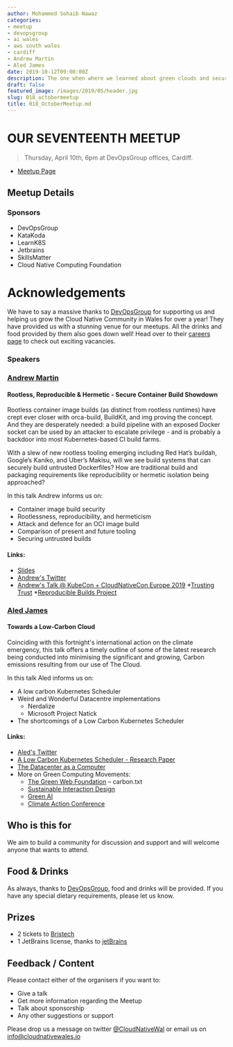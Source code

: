 ```yaml
---
author: Mohammed Sohaib Nawaz
categories:
- meetup
- devopsgroup
- ai wales
- aws south wales
- cardiff
- Andrew Martin
- Aled James
date: 2019-10-12T09:00:00Z
description: The one when where we learned about green clouds and secure containers builds
draft: false
featured_image: /images/2019/05/header.jpg
slug: 018_octobermeetup
title: 018_OctoberMeetup.md
---
```


# OUR SEVENTEENTH MEETUP  
  
> Thursday, April 10th, 6pm at DevOpsGroup offices, Cardiff.  
  
* [Meetup Page](https://cloudnativewales.io/post/015_aprilmeetup/)

## Meetup Details
### Sponsors
* DevOpsGroup
* KataKoda
* LearnK8S
* Jetbrains
* SkillsMatter
* Cloud Native Computing Foundation

# Acknowledgements

We have to say a massive thanks to [DevOpsGroup](https://www.devopsgroup.com/) for supporting us and helping us grow the Cloud Native Community in Wales for over a year! They have provided us with a stunning venue for our meetups. All the drinks and food provided by them also goes down well! Head over to their [careers page](https://www.devopsgroup.com/careers/) to check out exciting vacancies.

### Speakers
### [Andrew Martin](https://twitter.com/sublimino)
#### Rootless, Reproducible & Hermetic - Secure Container Build Showdown
Rootless container image builds (as distinct from rootless runtimes) have crept ever closer with orca-build, BuildKit, and img proving the concept. And they are desperately needed: a build pipeline with an exposed Docker socket can be used by an attacker to escalate privilege - and is probably a backdoor into most Kubernetes-based CI build farms. 

With a slew of new rootless tooling emerging including Red Hat’s buildah, Google’s Kaniko, and Uber’s Makisu, will we see build systems that can securely build untrusted Dockerfiles? How are traditional build and packaging requirements like reproducibility or hermetic isolation being approached? 

In this talk Andrew informs us on: 
* Container image build security
* Rootlessness, reproducibility, and hermeticism
* Attack and defence for an OCI image build
* Comparison of present and future tooling
* Securing untrusted builds

#### Links:
* [Slides](https://drive.google.com/file/d/1xUDrcWmB3a_5ocFi3TMxeIJuqf6vtXZN/view)
* [Andrew's Twitter](https://twitter.com/sublimino)
* [Andrew's Talk @ KubeCon + CloudNativeCon Europe 2019](https://www.youtube.com/watch?v=X_Sb96EKFPA)
*[Trusting Trust](https://www.archive.ece.cmu.edu/~ganger/712.fall02/papers/p761-thompson.pdf)
*[Reproducible Builds Project](https://reproducible-builds.org/)



### [Aled James](https://twitter.com/a_ll_james)
#### Towards a Low-Carbon Cloud 
Coinciding with this fortnight's international action on the climate emergency, this talk offers a timely outline of some of the latest research being conducted into minimising the significant and growing, Carbon emissions resulting from our use of The Cloud.

In this talk Aled informs us on:
 * A low carbon Kubernetes Scheduler
 * Weird and Wonderful Datacentre implementations
    * Nerdalize
    * Microsoft Project Natick
* The shortcomings of a Low Carbon Kubernetes Scheduler

#### Links:
* [Aled's Twitter](https://twitter.com/a_ll_james)
* [A Low Carbon Kubernetes Scheduler - Research Paper](http://ceur-ws.org/Vol-2382/ICT4S2019_paper_28.pdf)
* [The Datacenter as a Computer](https://ai.google/research/pubs/pub41606)
* More on Green Computing Movements:
    * [The Green Web Foundation](https://www.thegreenwebfoundation.org/news/trying-an-idea-carbon-txt/) – carbon.txt
    * [Sustainable Interaction Design](http://www.sustainableminds.com/industry-blog/what-sustainable-interaction-design-part-one)
    * [Green AI](https://arxiv.org/abs/1907.10597)
    * [Climate Action Conference](https://climateaction.tech/)


## Who is this for
We aim to build a community for discussion and support and will welcome anyone that wants to attend.


## Food & Drinks
As always, thanks to [DevOpsGroup](https://www.devopsgroup.com/), food and drinks will be provided. If you have any special dietary requirements, please let us know.

## Prizes
- 2 tickets to [Bristech](https://2019.bris.tech)
- 1 JetBrains license, thanks to [jetBrains](https://www.jetbrains.com/)


## Feedback / Content
Please contact either of the organisers if you want to:
* Give a talk
* Get more information regarding the Meetup
* Talk about sponsorship
* Any other suggestions or support

Please drop us a message on twitter [@CloudNativeWal](https://twitter.com/CloudNativeWal) or email us on info@cloudnativewales.io